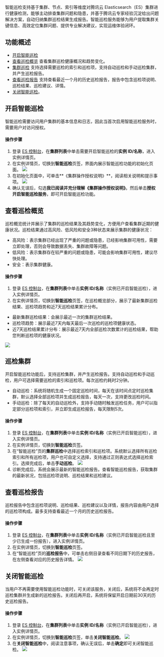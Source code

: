 智能巡检支持基于集群、节点、索引等维度对腾讯云 Elasticsearch（ES）集群进行健康检测，能够主动排查集群问题和隐患，并基于腾讯云专家经验沉淀给出问题解决方案，自动归纳集群巡检结果生成报告。智能巡检服务能够为用户提取集群关键信息、高效定位集群问题、提供专业解决建议，实现运维体验闭环。

## 功能概述
- [开启智能巡检](#jump1)
- [查看巡检概览](#jump2)
查看集群巡检健康概况和趋势变化。
- [集群巡检](#jump3)
支持选择需要巡检的索引和巡检项，支持自动巡检和手动巡检集群，并产生巡检报告。
- [查看巡检报告](#jump4)
支持查看最近一个月的历史巡检报告，报告中包含巡检项说明、巡检结果、巡检建议、详情。
- [关闭智能巡检](#jump5)。

[](id:jump1)
## 开启智能巡检
智能巡检需要访问用户集群的基本信息和日志，因此当首次启用智能巡检服务时，需要用户对访问授权。

#### 操作步骤
1. 登录 [ES 控制台](https://console.cloud.tencent.com/es)，在**集群列表**中单击需要开启智能巡检的**实例 ID/名称**，进入实例详情页。
2. 在实例详情页，切换到**智能巡检**页签，界面内展示智能巡检功能的初始化页面。
![](https://main.qcloudimg.com/raw/fc7fba898936fbcc15382561171796d4.png)
3. 在初始化页面中，可单击**《集群操作授权说明》**，阅读相关说明和提示事项。
![](https://main.qcloudimg.com/raw/adc11afecbb6de8a980b18f60a089bd1.png)
4. 确认无误后，勾选**我已阅读并充分理解《集群操作授权说明》**。然后单击**授权开启智能巡检服务**，即可开启智能巡检功能。


[](id:jump2)
## 查看巡检概览
巡检概览统计并展示了集群的巡检结果及其趋势变化，方便用户查看集群近期的健康状况。巡检结果通过高风险、低风险和安全3种状态来展示集群的健康状况：
- 高风险：表示集群已经出现了严重的问题或隐患，已经影响集群可用性，需要立即处理，否则会导致数据丢失、集群故障等问题。
- 低风险：表示集群存在较严重的问题或隐患，可能会影响集群可用性，建议尽快处理。
- 安全：表示集群健康。

#### 操作步骤
1. 登录 [ES 控制台](https://console.cloud.tencent.com/es)，在**集群列表**中单击**实例 ID/名称**（实例已开启智能巡检），进入实例详情页。
2. 在实例详情页，切换到**智能巡检**页签，在巡检概览部分，展示了最新集群巡检结果、巡检项趋势和近7天巡检结果累计分布。
 - 最新集群巡检结果：会展示最近一次的集群巡检结果。
 - 巡检项趋势：展示最近7天内每天最后一次巡检的巡检项健康状态。
 - 近7天巡检结果累计分布：展示最近7天内全部巡检次数累计的巡检结果，帮助您判断巡检项的健康状况。

![](https://main.qcloudimg.com/raw/a617b7dc50d2919adad0477841dd9029.jpg)

[](id:jump3)
## 巡检集群
开启智能巡检功能后，支持巡检集群，并产生巡检报告。支持自动巡检和手动巡检，用户可选择需要巡检的索引和巡检项。每次巡检约耗时2分钟。
- 自动巡检：系统将随机生成一个固定巡检时间，每天在该时间点定时巡检集群，默认选择全部巡检项并生成巡检报告，每天一次，支持更改巡检时间。
- 手动巡检：除了每天的自动巡检外，支持手动随时触发巡检任务，用户可以指定部分巡检项和索引，并立即生成巡检报告，每天限制5次。

#### 操作步骤
1. 登录 [ES 控制台](https://console.cloud.tencent.com/es)，在**集群列表**中单击**实例 ID/名称**（实例已开启智能巡检），进入实例详情页。
2. 在实例详情页，切换到**智能巡检**页签。
3. 在“智能巡检”页的**集群巡检**中选择巡检索引和巡检项。系统默认选择所有巡检索引和所有巡检项，用户也可自定义选择，支持通过正则表达式选择巡检索引。选择完成后，单击**手动巡检**。
![](https://main.qcloudimg.com/raw/2b8efa4a93d9cb7cd0fa97042618e2ea.png)
3. 诊断完成后，系统会展示最新的智能巡检报告。查看智能巡检报告，获取集群的最新状况，包括巡检项说明、巡检结果和巡检建议。

[](id:jump4)
## 查看巡检报告
巡检报告中包含巡检项说明、巡检结果、巡检建议以及详情，报告内容由用户选择的巡检项构成。最多支持查看最近一个月的历史巡检报告。

#### 操作步骤
1. 登录 [ES 控制台](https://console.cloud.tencent.com/es)，在**集群列表**中单击**实例 ID/名称**（实例已开启智能巡检且至少已生成一份报告），进入实例详情页。
2. 在实例详情页，切换到**智能巡检**页签。
3. 在“智能巡检”页的**巡检报告**中，可单击右侧目录查看不同日期下的历史报告，在左侧查看对应的历史报告详情。
![](https://main.qcloudimg.com/raw/18bdedafac1fbc3a1cdde68e8e512c12.jpg)

[](id:jump5)
## 关闭智能巡检
当用户不再需要使用智能巡检功能时，可关闭该服务，关闭后，系统将不会再定时巡检集群并生成新的巡检报告。关闭后再开启，系统将保留开启日期前30天的历史巡检报告。

#### 操作步骤
1. 登录 [ES 控制台](https://console.cloud.tencent.com/es)，在**集群列表**中单击**实例 ID/名称**（实例已开启智能巡检），进入实例详情页。
2. 在实例详情页，切换到**智能巡检**页签，单击**关闭智能巡检**。
![](https://main.qcloudimg.com/raw/453aca142955cb8b15c2f1ce0d186f5e.png)
3. 在**关闭智能巡检**中，阅读注意事项，确认无误后，单击**确定**即可关闭智能巡检。
![](https://main.qcloudimg.com/raw/fc13957e51ff7d104bdd4596870c8720.jpg)

